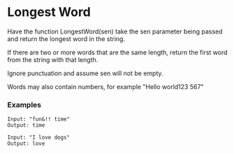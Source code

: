 # Longest Word

Have the function LongestWord(sen) take the sen parameter being passed and return the longest word in the string.

If there are two or more words that are the same length, 
return the first word from the string with that length. 

Ignore punctuation and assume sen will not be empty. 

Words may also contain numbers, for example "Hello world123 567"

### Examples
```
Input: "fun&!! time"
Output: time
```
```
Input: "I love dogs"
Output: love
```

